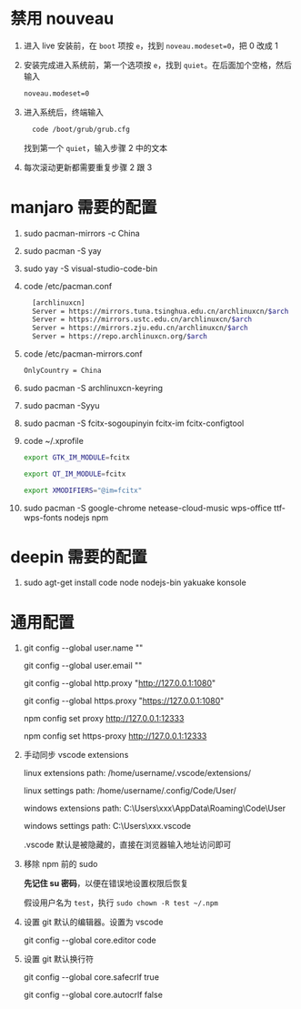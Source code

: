 # 禁用 nouveau

1. 进入 live 安装前，在 `boot` 项按 `e`，找到 `noveau.modeset=0`，把 0 改成 1

2. 安装完成进入系统前，第一个选项按 `e`，找到 `quiet`。在后面加个空格，然后输入

   ```bash
   noveau.modeset=0
   ```

3. 进入系统后，终端输入

   ```bash
     code /boot/grub/grub.cfg
   ```

   找到第一个 `quiet`，输入步骤 2 中的文本

4. 每次滚动更新都需要重复步骤 2 跟 3

# manjaro 需要的配置

1.  sudo pacman-mirrors -c China

2.  sudo pacman -S yay

3.  sudo yay -S visual-studio-code-bin

4.  code /etc/pacman.conf

    ```bash
      [archlinuxcn]
      Server = https://mirrors.tuna.tsinghua.edu.cn/archlinuxcn/$arch
      Server = https://mirrors.ustc.edu.cn/archlinuxcn/$arch
      Server = https://mirrors.zju.edu.cn/archlinuxcn/$arch
      Server = https://repo.archlinuxcn.org/$arch
    ```

5.  code /etc/pacman-mirrors.conf

    ```bash
    OnlyCountry = China
    ```

6.  sudo pacman -S archlinuxcn-keyring

7.  sudo pacman -Syyu

8.  sudo pacman -S fcitx-sogoupinyin fcitx-im fcitx-configtool

9.  code ~/.xprofile

    ```bash
    export GTK_IM_MODULE=fcitx

    export QT_IM_MODULE=fcitx

    export XMODIFIERS="@im=fcitx"
    ```

10. sudo pacman -S google-chrome netease-cloud-music wps-office ttf-wps-fonts nodejs npm

# deepin 需要的配置

1. sudo agt-get install code node nodejs-bin yakuake konsole

# 通用配置

1. git config --global user.name ""

    git config --global user.email ""

    git config --global http.proxy "http://127.0.0.1:1080"

    git config --global https.proxy "https://127.0.0.1:1080"

    npm config set proxy http://127.0.0.1:12333

    npm config set https-proxy http://127.0.0.1:12333

2. 手动同步 vscode extensions

    linux extensions path: /home/username/.vscode/extensions/

    linux settings path: /home/username/.config/Code/User/

    windows extensions path: C:\Users\xxx\AppData\Roaming\Code\User

    windows settings path: C:\Users\xxx\.vscode

    .vscode 默认是被隐藏的，直接在浏览器输入地址访问即可

3. 移除 npm 前的 sudo

    <b>先记住 su 密码</b>，以便在错误地设置权限后恢复

    假设用户名为 `test`，执行 `sudo chown -R test ~/.npm`

4. 设置 git 默认的编辑器。设置为 vscode

    git config --global core.editor code

5. 设置 git 默认换行符

    git config --global core.safecrlf true

    git config --global core.autocrlf false
